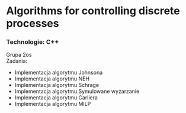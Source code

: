 # Algorithms for controlling discrete processes

### Technologie: C++
Grupa 2os  
Zadania:
- Implementacja algorytmu Johnsona
- Implementacja algorytmu NEH
- Implementacja algorytmu Schrage
- Implementacja algorytmu Symulowane wyżarzanie
- Implementacja algorytmu Carliera
- Implementacja algorytmu MILP
